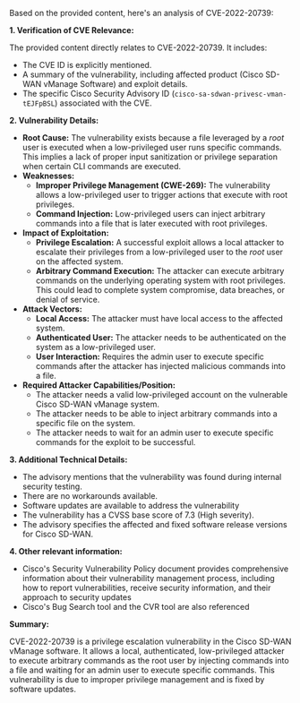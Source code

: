 Based on the provided content, here's an analysis of CVE-2022-20739:

**1. Verification of CVE Relevance:**

The provided content directly relates to CVE-2022-20739. It includes:
-  The CVE ID is explicitly mentioned.
-  A summary of the vulnerability, including affected product (Cisco SD-WAN vManage Software) and exploit details.
-  The specific Cisco Security Advisory ID (`cisco-sa-sdwan-privesc-vman-tEJFpBSL`) associated with the CVE.

**2. Vulnerability Details:**

*   **Root Cause:** The vulnerability exists because a file leveraged by a *root* user is executed when a low-privileged user runs specific commands. This implies a lack of proper input sanitization or privilege separation when certain CLI commands are executed.
*   **Weaknesses:**
    *   **Improper Privilege Management (CWE-269):** The vulnerability allows a low-privileged user to trigger actions that execute with root privileges.
    *   **Command Injection:**  Low-privileged users can inject arbitrary commands into a file that is later executed with root privileges.
*   **Impact of Exploitation:**
    *   **Privilege Escalation:** A successful exploit allows a local attacker to escalate their privileges from a low-privileged user to the *root* user on the affected system.
    *   **Arbitrary Command Execution:** The attacker can execute arbitrary commands on the underlying operating system with root privileges. This could lead to complete system compromise, data breaches, or denial of service.
*  **Attack Vectors:**
    *   **Local Access:** The attacker must have local access to the affected system.
    *   **Authenticated User:** The attacker needs to be authenticated on the system as a low-privileged user.
    *  **User Interaction:** Requires the admin user to execute specific commands after the attacker has injected malicious commands into a file.
*   **Required Attacker Capabilities/Position:**
    *   The attacker needs a valid low-privileged account on the vulnerable Cisco SD-WAN vManage system.
    *   The attacker needs to be able to inject arbitrary commands into a specific file on the system.
    *   The attacker needs to wait for an admin user to execute specific commands for the exploit to be successful.

**3. Additional Technical Details:**

- The advisory mentions that the vulnerability was found during internal security testing.
- There are no workarounds available.
- Software updates are available to address the vulnerability
- The vulnerability has a CVSS base score of 7.3 (High severity).
- The advisory specifies the affected and fixed software release versions for Cisco SD-WAN.

**4. Other relevant information:**

- Cisco's Security Vulnerability Policy document provides comprehensive information about their vulnerability management process, including how to report vulnerabilities, receive security information, and their approach to security updates
- Cisco's Bug Search tool and the CVR tool are also referenced

**Summary:**

CVE-2022-20739 is a privilege escalation vulnerability in the Cisco SD-WAN vManage software. It allows a local, authenticated, low-privileged attacker to execute arbitrary commands as the root user by injecting commands into a file and waiting for an admin user to execute specific commands. This vulnerability is due to improper privilege management and is fixed by software updates.
